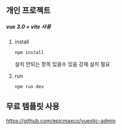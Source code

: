 ## 개인 프로젝트

##### vue 3.0 + vite 사용

1. install

   `npm install`

   설치 안되는 항목 있을수 있음 강제 설치 필요

2. run

   `npm run dev`





## 무료 템플릿 사용

https://github.com/epicmaxco/vuestic-admin

